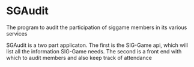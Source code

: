 # SGAudit
The program to audit the participation of siggame members in its various services

SGAudit is a two part applicaton. 
  The first is the SIG-Game api, which will list all the information SIG-Game needs.
  The second is a front end with which to audit members and also keep track of attendance
